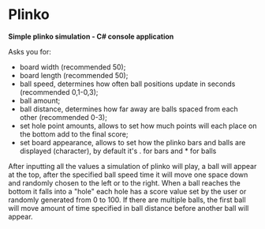 # Plinko
**Simple plinko simulation - C# console application**

Asks you for: 
- board width (recommended 50);
- board length (recommended 50);
- ball speed, determines how often ball positions update in seconds (recommended 0,1-0,3);
- ball amount;
- ball distance, determines how far away are balls spaced from each other (recommended 0-3);
- set hole point amounts, allows to set how much points will each place on the bottom add to the final score;
- set board appearance, allows to set how the plinko bars and balls are displayed (character), by default it's . for bars and * for balls

After inputting all the values a simulation of plinko will play, a ball will appear at the top, after the specified ball speed time it will move one space
down and randomly chosen to the left or to the right. When a ball reaches the bottom it falls into a "hole" each hole has a score value set by the user
or randomly generated from 0 to 100. If there are multiple balls, the first ball will move amount of time specified in ball distance before another ball 
will appear.
